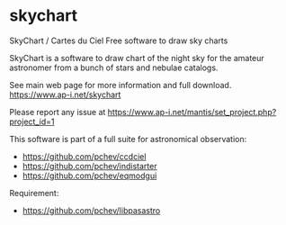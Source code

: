 # skychart
SkyChart / Cartes du Ciel Free software to draw sky charts

SkyChart is a software to draw chart of the night sky for the amateur astronomer from a bunch of stars and nebulae catalogs. 

See main web page for more information and full download.
https://www.ap-i.net/skychart

Please report any issue at https://www.ap-i.net/mantis/set_project.php?project_id=1

This software is part of a full suite for astronomical observation:
- https://github.com/pchev/ccdciel
- https://github.com/pchev/indistarter
- https://github.com/pchev/eqmodgui

Requirement:
- https://github.com/pchev/libpasastro
